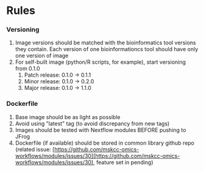 # Rules

### Versioning

1. Image versions should be matched with the bioinformatics tool versions they contain. Each version of one bioinformationcs tool should have only one version of image
2. For self-built image (python/R scripts, for example), start versioning from 0.1.0
   1. Patch release: 0.1.0 -> 0.1.1
   2. Minor release: 0.1.0 -> 0.2.0
   3. Major release: 0.1.0 -> 1.1.0&#x20;

### Dockerfile

1. Base image should be as light as possible
2. Avoid using "latest" tag (to avoid discrepancy from new tags)
3. Images should be tested with Nextflow modules BEFORE pushing to JFrog
4. Dockerfile (if available) should be stored in common library github repo (related issue: [https://github.com/mskcc-omics-workflows/modules/issues/30](https://github.com/mskcc-omics-workflows/modules/issues/30), feature set in pending)
